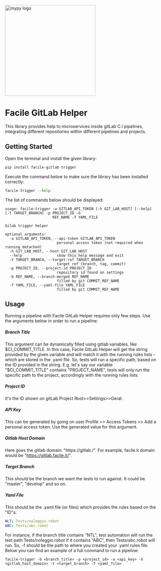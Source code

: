 <img align="center" src="https://assinews-assinformdalcine.netdna-ssl.com/wp-content/uploads/2017/02/facileit.png" alt="mypy logo" width="300px"/>

# Facile GitLab Helper

This library provides help to microservices inside gitLab C.I pipelines, integrating different repositories within different pipelines and projects.

## Getting Started

Open the terminal and install the given library:

```python
pip install facile-gitlab-trigger
```

Execute the command below to make sure the library has been installed correctly:

```python
facile-trigger --help
```

The list of commands below should be displayed:

```shell
usage: facile-trigger -a GITLAB_API_TOKEN [-h GIT_LAB_HOST] [--help] [-t TARGET_BRANCH] -p PROJECT_ID -b
                      REF_NAME -f YAML_FILE

Gilab trigger helper

optional arguments:
  -a GITLAB_API_TOKEN, --api-token GITLAB_API_TOKEN
                        personal access token (not required when running detached)
  -h GIT_LAB_HOST, --host GIT_LAB_HOST
  --help                show this help message and exit
  -t TARGET_BRANCH, --target-ref TARGET_BRANCH
                        target ref (branch, tag, commit)
  -p PROJECT_ID, --project-id PROJECT_ID
                        repository id found on settings
  -b REF_NAME, --branch-merged REF_NAME
                        filled by git COMMIT_REF_NAME
  -f YAML_FILE, --yaml-file YAML_FILE
                        filled by git COMMIT_REF_NAME
```

## Usage

Running a pipeline with Facile GitLab Helper requires only few steps.
Use the arguments below in order to run a pipeline:

##### Branch Title

This argument can be dynamically filled using gitlab variables, like $CI_COMMIT_TITLE. In this case, Facile GitLab Helper will get the string provided by the given variable and will match it with the running rules lists - which are stored in the .yaml file. So, tests will run a specific path, based on the ID provided in the string. E.g. let's say our variable "$CI_COMMIT_TITLE" contains "PROJECT_NAME", tests will only run the specific path to the project, accordingly with the running rules lists.

##### Project ID

It's the ID shown on gitLab Project Root>>Settings>>Geral.

##### API Key

This can be generated by going on user Profile >> Access Tokens >> Add a personal access token. Use the generated value for this argument.

##### Gitlab Host Domain

Here goes the gitlab domain: "https://gitlab.<domain>/". For example, facile.it domain would be "https://gitlab.facile.it/".

##### Target Branch

This should be the branch we want the tests to run against. It could be "master", "develop" and so on.

##### Yaml File

This should be the .yaml file (or files) which provides the rules based on the "ID"s:

```yaml
NLT: Tests/noleggio.robot
ABC: Tests/abc.robot
```

For instance, if the branch title contains "NTL", test automation will run the test path Tests/noleggio.robot if it contains "ABC", then Tests/abc.robot will run. So, -f should be the path to where you created your .yaml rules file.
Below you can find an example of a full command to run a pipeline:

```shell
facile-trigger -b <branch_title> -p <project_id> -a <api_key> -h <gitlab_host_domain> -t <target_branch> -f <yaml_file>
```